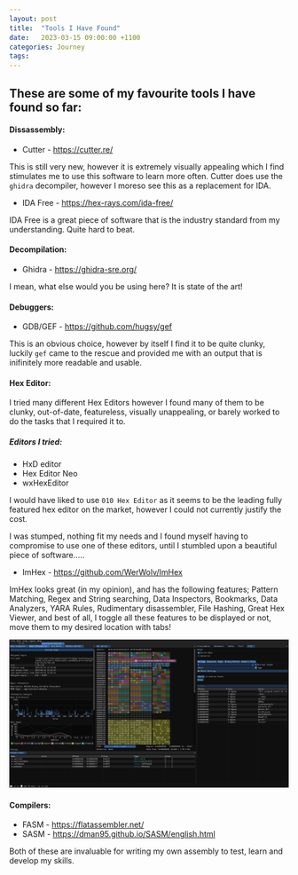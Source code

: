 ```yaml
---
layout: post
title:  "Tools I Have Found"
date:   2023-03-15 09:00:00 +1100
categories: Journey
tags: 
---
```


## These are some of my favourite tools I have found so far:

#### Dissassembly:
- Cutter - https://cutter.re/  

This is still very new, however it is extremely visually appealing which I find stimulates me to use this software to learn more often. Cutter does use the `ghidra` decompiler, however I moreso see this as a replacement for IDA.


- IDA Free - https://hex-rays.com/ida-free/  

IDA Free is a great piece of software that is the industry standard from my understanding. Quite hard to beat.

#### Decompilation:
- Ghidra - https://ghidra-sre.org/  

I mean, what else would you be using here? It is state of the art! 

#### Debuggers:
- GDB/GEF - https://github.com/hugsy/gef 

This is an obvious choice, however by itself I find it to be quite clunky, luckily `gef` came to the rescue and provided me with an output that is inifinitely more readable and usable.

#### Hex Editor:
I tried many different Hex Editors however I found many of them to be clunky, out-of-date, featureless, visually unappealing, or barely worked to do the tasks that I required it to.

##### Editors I tried:
- HxD editor
- Hex Editor Neo
- wxHexEditor

I would have liked to use `010 Hex Editor` as it seems to be the leading fully featured hex editor on the market, however I could not currently justify the cost.

I was stumped, nothing fit my needs and I found myself having to compromise to use one of these editors, until I stumbled upon a beautiful piece of software..... 

- ImHex - https://github.com/WerWolv/ImHex  

ImHex looks great (in my opinion), and has the following features; Pattern Matching, Regex and String searching, Data Inspectors, Bookmarks, Data Analyzers, YARA Rules, Rudimentary disassembler, File Hashing, Great Hex Viewer, and best of all, I toggle all these features to be displayed or not, move them to my desired location with tabs!

![ImHex Example Image](/assets/ImHex_Example.png)

#### Compilers:
- FASM - https://flatassembler.net/  
- SASM - https://dman95.github.io/SASM/english.html  

Both of these are invaluable for writing my own assembly to test, learn and develop my skills.
